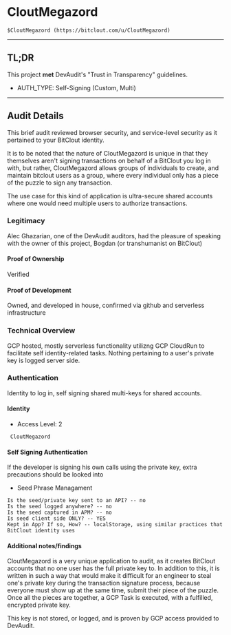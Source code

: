 # CloutMegazord

    $CloutMegazord (https://bitclout.com/u/CloutMegazord)


---
## TL;DR

This project **met** DevAudit's "Trust in Transparency" guidelines.

* AUTH_TYPE: Self-Signing (Custom, Multi)
---


## Audit Details

This brief audit reviewed browser security, and service-level security as it pertained to your BitClout identity. 

It is to be noted that the nature of CloutMegazord is unique in that they themselves aren't signing transactions on behalf of a BitClout you log in with, but rather, CloutMegazord allows groups of individuals to create, and maintain bitclout users as a group, where every individual only has a piece of the puzzle to sign any transaction. 

The use case for this kind of application is ultra-secure shared accounts where one would need multiple users to authorize transactions.




### Legitimacy
Alec Ghazarian, one of the DevAudit auditors, had the pleasure of speaking with the owner of this project, Bogdan (or transhumanist on BitClout) 

#### Proof of Ownership
Verified

#### Proof of Development
Owned, and developed in house, confirmed via github and serverless infrastructure

### Technical Overview

GCP hosted, mostly serverless functionality utilizng GCP CloudRun to facilitate self identity-related tasks. Nothing pertaining to a user's private key is logged server side. 

### Authentication
Identity to log in, self signing shared multi-keys for shared accounts. 


#### Identity

* Access Level: 2
```
 CloutMegazord 
```


#### Self Signing Authentication
If the developer is signing his own calls using the private key, extra precautions should be looked into

* Seed Phrase Managament
```
Is the seed/private key sent to an API? -- no
Is the seed logged anywhere? -- no
Is the seed captured in APM? -- no
Is seed client side ONLY? -- YES
Kept in App? If so, How? -- localStorage, using similar practices that BitClout identity uses
```

#### Additional notes/findings


CloutMegazord is a very unique application to audit, as it creates BitClout accounts that no one user has the full private key to. In addition to this, it is written in such a way that would make it difficult for an engineer to steal one's private key during the transaction signature process, because everyone must show up at the same time, submit their piece of the puzzle. Once all the pieces are together, a GCP Task is executed, with a fulfilled, encrypted private key. 

This key is not stored, or logged, and is proven by GCP access provided to DevAudit. 



